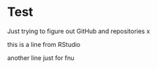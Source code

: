 # Test

Just trying to figure out GitHub and repositories x

this is a line from RStudio

another line just for fnu